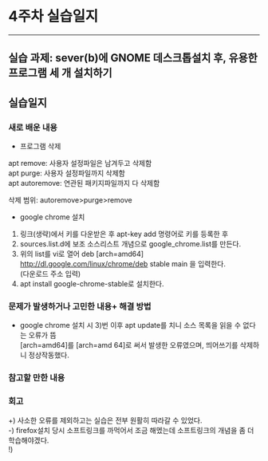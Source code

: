 # 4주차 실습일지
- - -
## 실습 과제: sever(b)에 GNOME 데스크톱설치 후, 유용한 프로그램 세 개 설치하기


## 실습일지

### 새로 배운 내용

* 프로그램 삭제    
    
apt remove: 사용자 설정파일은 남겨두고 삭제함    
apt purge: 사용자 설정파일까지 삭제함    
apt autoremove: 연관된 패키지파일까지 다 삭제함    

삭제 범위: autoremove>purge>remove   

* google chrome 설치    

1) 링크(생략)에서 키를 다운받은 후 apt-key add 명령어로 키를 등록한 후    
2) sources.list.d에 보조 소스리스트 개념으로 google_chrome.list를 만든다. 
3) 위의 list를 vi로 열어 deb [arch=amd64] http://dl.google.com/linux/chrome/deb stable main 을 입력한다.    
(다운로드 주소 입력)
4) apt install google-chrome-stable로 설치한다.

### 문제가 발생하거나 고민한 내용+ 해결 방법
* google chrome 설치 시 3)번 이후 apt update를 치니 소스 목록을 읽을 수 없다는 오류가 뜸   
[arch=amd64]를 [arch=amd 64]로 써서 발생한 오류였으며, 띄어쓰기를 삭제하니 정상작동했다.

### 참고할 만한 내용 
 
### 회고
+) 사소한 오류를 제외하고는 실습은 전부 원활히 따라갈 수 있었다.   
-) firefox설치 당시 소프트링크를 까먹어서 조금 해멨는데 소프트링크의 개념을 좀 더 학습해야겠다.   
!)    
